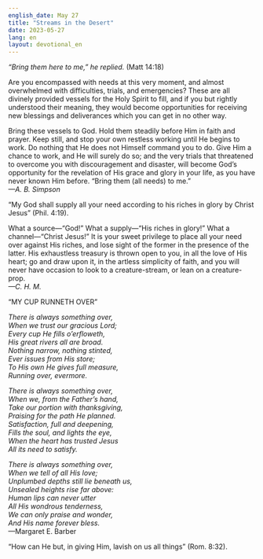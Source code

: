 ```yaml
---
english_date: May 27
title: "Streams in the Desert"
date: 2023-05-27
lang: en
layout: devotional_en
---
```





<p><em>“Bring them here to me,” he replied.</em> (Matt 14:18)

</p>

<p>Are you encompassed with needs at this very moment, and almost overwhelmed with difficulties, trials, and emergencies? These are all divinely provided vessels for the Holy Spirit to fill, and if you but rightly understood their meaning, they would become opportunities for receiving new blessings and deliverances which you can get in no other way.

</p>

<p>Bring these vessels to God. Hold them steadily before Him in faith and prayer. Keep still, and stop your own restless working until He begins to work. Do nothing that He does not Himself command you to do. Give Him a chance to work, and He will surely do so; and the very trials that threatened to overcome you with discouragement and disaster, will become God’s opportunity for the revelation of His grace and glory in your life, as you have never known Him before. “Bring them (all needs) to me.”<br/> <em>—A. B. Simpson</em>

</p>

<p>“My God shall supply all your need according to his riches in glory by Christ Jesus” (Phil. 4:19).

</p>

<p>What a source—“God!” What a supply—“His riches in glory!” What a channel—“Christ Jesus!” It is your sweet privilege to place all your need over against His riches, and lose sight of the former in the presence of the latter. His exhaustless treasury is thrown open to you, in all the love of His heart; go and draw upon it, in the artless simplicity of faith, and you will never have occasion to look to a creature-stream, or lean on a creature-prop.<br/> <em>—C. H. M.</em>

</p>

<p>“MY CUP RUNNETH OVER”

</p>

<p><em>There is always something over,</em><br/> <em>When we trust our gracious Lord;</em><br/> <em>Every cup He fills o’erfloweth,</em><br/> <em>His great rivers all are broad.</em><br/> <em>Nothing narrow, nothing stinted,</em><br/> <em>Ever issues from His store;</em><br/> <em>To His own He gives full measure,</em><br/> <em>Running over, evermore.</em>

</p>

<p><em>There is always something over,</em><br/> <em>When we, from the Father’s hand,</em><br/> <em>Take our portion with thanksgiving,</em><br/> <em>Praising for the path He planned.</em><br/> <em>Satisfaction, full and deepening,</em><br/> <em>Fills the soul, and lights the eye,</em><br/> <em>When the heart has trusted Jesus</em><br/> <em>All its need to satisfy.</em>

</p>

<p><em>There is always something over,</em><br/> <em>When we tell of all His love;</em><br/> <em>Unplumbed depths still lie beneath us,</em><br/> <em>Unsealed heights rise far above:</em><br/> <em>Human lips can never utter</em><br/> <em>All His wondrous tenderness,</em><br/> <em>We can only praise and wonder,</em><br/> <em>And His name forever bless.</em><br/> —Margaret E. Barber

</p>

<p>“How can He but, in giving Him, lavish on us all things” (Rom. 8:32).

</p>

<p></p>